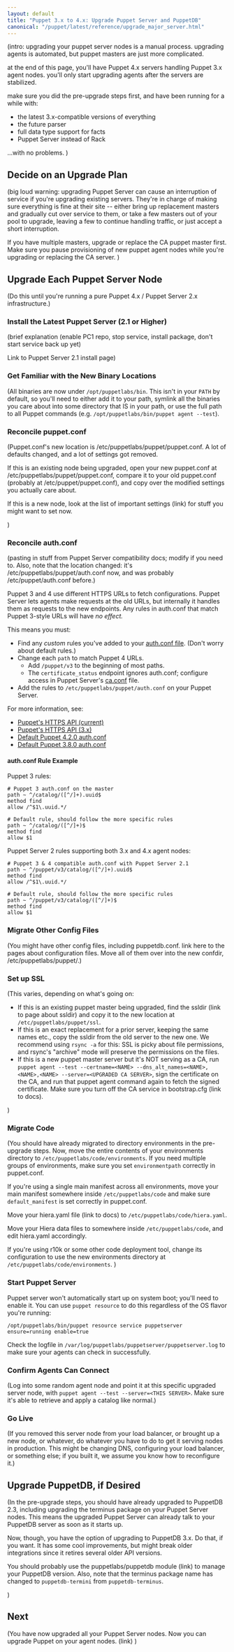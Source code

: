 ```yaml
---
layout: default
title: "Puppet 3.x to 4.x: Upgrade Puppet Server and PuppetDB"
canonical: "/puppet/latest/reference/upgrade_major_server.html"
---
```



(intro: upgrading your puppet server nodes is a manual process. upgrading agents is automated, but puppet masters are just more complicated.

at the end of this page, you'll have Puppet 4.x servers handling Puppet 3.x agent nodes. you'll only start upgrading agents after the servers are stabilized.

make sure you did the pre-upgrade steps first, and have been running for a while with:

- the latest 3.x-compatible versions of everything
- the future parser
- full data type support for facts
- Puppet Server instead of Rack

...with no problems.
)

## Decide on an Upgrade Plan

(big loud warning: upgrading Puppet Server can cause an interruption of service if you're upgrading existing servers. They're in charge of making sure everything is fine at their site -- either bring up replacement masters and gradually cut over service to them, or take a few masters out of your pool to upgrade, leaving a few to continue handling traffic, or just accept a short interruption.

If you have multiple masters, upgrade or replace the CA puppet master first. Make sure you pause provisioning of new puppet agent nodes while you're upgrading or replacing the CA server.
)


## Upgrade Each Puppet Server Node

(Do this until you're running a pure Puppet 4.x / Puppet Server 2.x infrastructure.)

### Install the Latest Puppet Server (2.1 or Higher)

(brief explanation
    (enable PC1 repo, stop service, install package, don't start service back up yet)

Link to Puppet Server 2.1 install page)

### Get Familiar with the New Binary Locations

(All binaries are now under `/opt/puppetlabs/bin`. This isn't in your `PATH` by default, so you'll need to either add it to your path, symlink all the binaries you care about into some directory that IS in your path, or use the full path to all Puppet commands (e.g. `/opt/puppetlabs/bin/puppet agent --test`).

### Reconcile puppet.conf

(Puppet.conf's new location is /etc/puppetlabs/puppet/puppet.conf. A lot of defaults changed, and a lot of settings got removed.

If this is an existing node being upgraded, open your new puppet.conf at /etc/puppetlabs/puppet/puppet.conf, compare it to your old puppet.conf (probably at /etc/puppet/puppet.conf), and copy over the modified settings you actually care about.

If this is a new node, look at the list of important settings (link) for stuff you might want to set now.

)

### Reconcile auth.conf

(pasting in stuff from Puppet Server compatibility docs; modify if you need to. Also, note that the location changed: it's /etc/puppetlabs/puppet/auth.conf now, and was probably /etc/puppet/auth.conf before.)

[ca.conf]: /puppetserver/2.1/configuration.html#caconf
[auth.conf]: ./config_file_auth.html


Puppet 3 and 4 use different HTTPS URLs to fetch configurations. Puppet Server lets agents make requests at the old URLs, but internally it handles them as requests to the new endpoints. Any rules in auth.conf that match Puppet 3-style URLs will have _no effect._

This means you must:

* Find any _custom_ rules you've added to your [auth.conf file][auth.conf]. (Don't worry about default rules.)
* Change each `path` to match Puppet 4 URLs.
    * Add `/puppet/v3` to the beginning of most paths.
    * The `certificate_status` endpoint ignores auth.conf; configure access in Puppet Server's [ca.conf][] file.
* Add the rules to `/etc/puppetlabs/puppet/auth.conf` on your Puppet Server.

For more information, see:

* [Puppet's HTTPS API (current)](./http_api/http_api_index.html)
* [Puppet's HTTPS API (3.x)](https://github.com/puppetlabs/puppet/blob/3.8.0/api/docs/http_api_index.md)
* [Default Puppet 4.2.0 auth.conf](https://github.com/puppetlabs/puppet/blob/4.2.0/conf/auth.conf)
* [Default Puppet 3.8.0 auth.conf](https://github.com/puppetlabs/puppet/blob/3.8.0/conf/auth.conf)

#### auth.conf Rule Example

Puppet 3 rules:

    # Puppet 3 auth.conf on the master
    path ~ ^/catalog/([^/]+).uuid$
    method find
    allow /^$1\.uuid.*/

    # Default rule, should follow the more specific rules
    path ~ ^/catalog/([^/]+)$
    method find
    allow $1

Puppet Server 2 rules supporting both 3.x and 4.x agent nodes:

    # Puppet 3 & 4 compatible auth.conf with Puppet Server 2.1
    path ~ ^/puppet/v3/catalog/([^/]+).uuid$
    method find
    allow /^$1\.uuid.*/

    # Default rule, should follow the more specific rules
    path ~ ^/puppet/v3/catalog/([^/]+)$
    method find
    allow $1


### Migrate Other Config Files

(You might have other config files, including puppetdb.conf. link here to the pages about configuration files. Move all of them over into the new confdir, /etc/puppetlabs/puppet/.)

### Set up SSL

(This varies, depending on what's going on:

- If this is an existing puppet master being upgraded, find the ssldir (link to page about ssldir) and copy it to the new location at `/etc/puppetlabs/puppet/ssl`.
- If this is an exact replacement for a prior server, keeping the same names etc., copy the ssldir from the old server to the new one. We recommend using `rsync -a` for this: SSL is picky about file permissions, and rsync's "archive" mode will preserve the permissions on the files.
- If this is a new puppet master server but it's NOT serving as a CA, run `puppet agent --test --certname=<NAME> --dns_alt_names=<NAME>,<NAME>,<NAME> --server=<UPGRADED CA SERVER>`, sign the certificate on the CA, and run that puppet agent command again to fetch the signed certificate. Make sure you turn off the CA service in bootstrap.cfg (link to docs).

)

### Migrate Code

(You should have already migrated to directory environments in the pre-upgrade steps. Now, move the entire contents of your environments directory to `/etc/puppetlabs/code/environments`. If you need multiple groups of environments, make sure you set `environmentpath` correctly in puppet.conf.

If you're using a single main manifest across all environments, move your main manifest somewhere inside `/etc/puppetlabs/code` and make sure `default_manifest` is set correctly in puppet.conf.

Move your hiera.yaml file (link to docs) to `/etc/puppetlabs/code/hiera.yaml`.

Move your Hiera data files to somewhere inside `/etc/puppetlabs/code`, and edit hiera.yaml accordingly.


If you're using r10k or some other code deployment tool, change its configuration to use the new environments directory at `/etc/puppetlabs/code/environments`.
)



### Start Puppet Server

Puppet server won't automatically start up on system boot; you'll need to enable it. You can use `puppet resource` to do this regardless of the OS flavor you're running:

    /opt/puppetlabs/bin/puppet resource service puppetserver ensure=running enable=true

Check the logfile in `/var/log/puppetlabs/puppetserver/puppetserver.log` to make sure your agents can check in successfully.

### Confirm Agents Can Connect

(Log into some random agent node and point it at this specific upgraded server node, with `puppet agent --test --server=<THIS SERVER>`. Make sure it's able to retrieve and apply a catalog like normal.)

### Go Live

(If you removed this server node from your load balancer, or brought up a new node, or whatever, do whatever you have to do to get it serving nodes in production. This might be changing DNS, configuring your load balancer, or something else; if you built it, we assume you know how to reconfigure it.)

## Upgrade PuppetDB, if Desired

(In the pre-upgrade steps, you should have already upgraded to PuppetDB 2.3, including upgrading the terminus package on your Puppet Server nodes. This means the upgraded Puppet Server can already talk to your PuppetDB server as soon as it starts up.

Now, though, you have the option of upgrading to PuppetDB 3.x. Do that, if you want. It has some cool improvements, but might break older integrations since it retires several older API versions.

You should probably use the puppetlabs/puppetdb module (link) to manage your PuppetDB version. Also, note that the terminus package name has changed to `puppetdb-termini` from `puppetdb-terminus`.

)

## Next

(You have now upgraded all your Puppet Server nodes. Now you can upgrade Puppet on your agent nodes. (link) )

